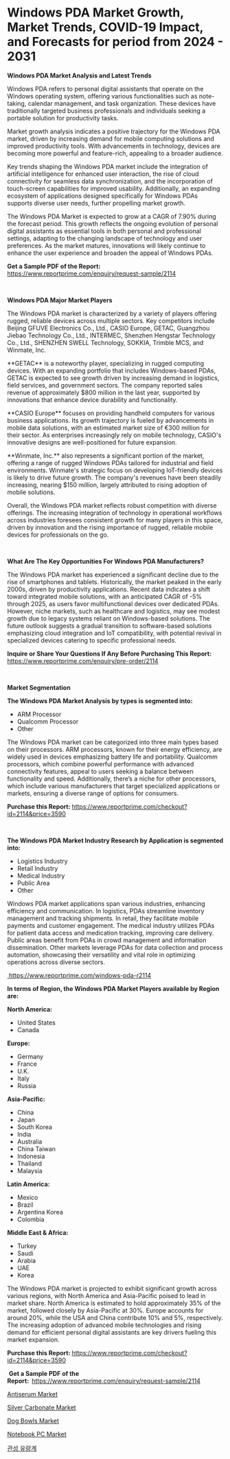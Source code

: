 <p><h1>Windows PDA Market Growth, Market Trends, COVID-19 Impact, and Forecasts for period from 2024 - 2031</h1></p><p><strong>Windows PDA Market Analysis and Latest Trends</strong></p>
<p><p>Windows PDA refers to personal digital assistants that operate on the Windows operating system, offering various functionalities such as note-taking, calendar management, and task organization. These devices have traditionally targeted business professionals and individuals seeking a portable solution for productivity tasks. </p><p>Market growth analysis indicates a positive trajectory for the Windows PDA market, driven by increasing demand for mobile computing solutions and improved productivity tools. With advancements in technology, devices are becoming more powerful and feature-rich, appealing to a broader audience. </p><p>Key trends shaping the Windows PDA market include the integration of artificial intelligence for enhanced user interaction, the rise of cloud connectivity for seamless data synchronization, and the incorporation of touch-screen capabilities for improved usability. Additionally, an expanding ecosystem of applications designed specifically for Windows PDAs supports diverse user needs, further propelling market growth.</p><p>The Windows PDA Market is expected to grow at a CAGR of 7.90% during the forecast period. This growth reflects the ongoing evolution of personal digital assistants as essential tools in both personal and professional settings, adapting to the changing landscape of technology and user preferences. As the market matures, innovations will likely continue to enhance the user experience and broaden the appeal of Windows PDAs.</p></p>
<p><strong>Get a Sample PDF of the Report:&nbsp;</strong> <a href="https://www.reportprime.com/enquiry/request-sample/2114">https://www.reportprime.com/enquiry/request-sample/2114</a></p>
<p>&nbsp;</p>
<p><strong>Windows PDA Major Market Players</strong></p>
<p><p>The Windows PDA market is characterized by a variety of players offering rugged, reliable devices across multiple sectors. Key competitors include Beijing GFUVE Electronics Co., Ltd., CASIO Europe, GETAC, Guangzhou Jiebao Technology Co., Ltd., INTERMEC, Shenzhen Hengstar Technology Co., Ltd., SHENZHEN SWELL Technology, SOKKIA, Trimble MCS, and Winmate, Inc.</p><p>**GETAC** is a noteworthy player, specializing in rugged computing devices. With an expanding portfolio that includes Windows-based PDAs, GETAC is expected to see growth driven by increasing demand in logistics, field services, and government sectors. The company reported sales revenue of approximately $800 million in the last year, supported by innovations that enhance device durability and functionality.</p><p>**CASIO Europe** focuses on providing handheld computers for various business applications. Its growth trajectory is fueled by advancements in mobile data solutions, with an estimated market size of €300 million for their sector. As enterprises increasingly rely on mobile technology, CASIO's innovative designs are well-positioned for future expansion.</p><p>**Winmate, Inc.** also represents a significant portion of the market, offering a range of rugged Windows PDAs tailored for industrial and field environments. Winmate's strategic focus on developing IoT-friendly devices is likely to drive future growth. The company's revenues have been steadily increasing, nearing $150 million, largely attributed to rising adoption of mobile solutions.</p><p>Overall, the Windows PDA market reflects robust competition with diverse offerings. The increasing integration of technology in operational workflows across industries foresees consistent growth for many players in this space, driven by innovation and the rising importance of rugged, reliable mobile devices for professionals on the go.</p></p>
<p>&nbsp;</p>
<p><strong>What Are The Key Opportunities For Windows PDA Manufacturers?</strong></p>
<p><p>The Windows PDA market has experienced a significant decline due to the rise of smartphones and tablets. Historically, the market peaked in the early 2000s, driven by productivity applications. Recent data indicates a shift toward integrated mobile solutions, with an anticipated CAGR of -5% through 2025, as users favor multifunctional devices over dedicated PDAs. However, niche markets, such as healthcare and logistics, may see modest growth due to legacy systems reliant on Windows-based solutions. The future outlook suggests a gradual transition to software-based solutions emphasizing cloud integration and IoT compatibility, with potential revival in specialized devices catering to specific professional needs.</p></p>
<p><strong>Inquire or Share Your Questions If Any Before Purchasing This Report:</strong> <a href="https://www.reportprime.com/enquiry/pre-order/2114">https://www.reportprime.com/enquiry/pre-order/2114</a></p>
<p>&nbsp;</p>
<p><strong>Market Segmentation</strong></p>
<p><strong>The Windows PDA Market Analysis by types is segmented into:</strong></p>
<p><ul><li>ARM Processor</li><li>Qualcomm Processor</li><li>Other</li></ul></p>
<p><p>The Windows PDA market can be categorized into three main types based on their processors. ARM processors, known for their energy efficiency, are widely used in devices emphasizing battery life and portability. Qualcomm processors, which combine powerful performance with advanced connectivity features, appeal to users seeking a balance between functionality and speed. Additionally, there’s a niche for other processors, which include various manufacturers that target specialized applications or markets, ensuring a diverse range of options for consumers.</p></p>
<p><strong>Purchase this Report:&nbsp;</strong><a href="https://www.reportprime.com/checkout?id=2114&price=3590">https://www.reportprime.com/checkout?id=2114&price=3590</a></p>
<p>&nbsp;</p>
<p><strong>The Windows PDA Market Industry Research by Application is segmented into:</strong></p>
<p><ul><li>Logistics Industry</li><li>Retail Industry</li><li>Medical Industry</li><li>Public Area</li><li>Other</li></ul></p>
<p><p>Windows PDA market applications span various industries, enhancing efficiency and communication. In logistics, PDAs streamline inventory management and tracking shipments. In retail, they facilitate mobile payments and customer engagement. The medical industry utilizes PDAs for patient data access and medication tracking, improving care delivery. Public areas benefit from PDAs in crowd management and information dissemination. Other markets leverage PDAs for data collection and process automation, showcasing their versatility and vital role in optimizing operations across diverse sectors.</p></p>
<p><a href="https://www.reportprime.com/windows-pda-r2114">&nbsp;https://www.reportprime.com/windows-pda-r2114</a></p>
<p><strong>In terms of Region, the Windows PDA Market Players available by Region are:</strong></p>
<p>
    <p> <strong> North America: </strong>
        <ul>
            <li>United States</li>
            <li>Canada</li>
        </ul>
        </p> 
    <p> <strong> Europe: </strong>
        <ul>
            <li>Germany</li>
            <li>France</li>
            <li>U.K.</li>
            <li>Italy</li>
            <li>Russia</li>
        </ul>
        </p> 
    <p> <strong> Asia-Pacific: </strong>
        <ul>
            <li>China</li>
            <li>Japan</li>
            <li>South Korea</li>
            <li>India</li>
            <li>Australia</li>
            <li>China Taiwan</li>
            <li>Indonesia</li>
            <li>Thailand</li>
            <li>Malaysia</li>
        </ul>
        </p> 
    <p> <strong> Latin America: </strong>
        <ul>
            <li>Mexico</li>
            <li>Brazil</li>
            <li>Argentina Korea</li>
            <li>Colombia</li>
        </ul>
        </p> 
    <p> <strong> Middle East & Africa: </strong>
        <ul>
            <li>Turkey</li>
            <li>Saudi</li>
            <li>Arabia</li>
            <li>UAE</li>
            <li>Korea</li>
        </ul>
    </p>
    </p>
<p><p>The Windows PDA market is projected to exhibit significant growth across various regions, with North America and Asia-Pacific poised to lead in market share. North America is estimated to hold approximately 35% of the market, followed closely by Asia-Pacific at 30%. Europe accounts for around 20%, while the USA and China contribute 10% and 5%, respectively. The increasing adoption of advanced mobile technologies and rising demand for efficient personal digital assistants are key drivers fueling this market expansion.</p></p>
<p><strong>Purchase this Report: </strong><a href="https://www.reportprime.com/checkout?id=2114&price=3590">https://www.reportprime.com/checkout?id=2114&price=3590</a></p>
<p>&nbsp;<strong>Get a Sample PDF of the Report:&nbsp;&nbsp;</strong><a href="https://www.reportprime.com/enquiry/request-sample/2114">https://www.reportprime.com/enquiry/request-sample/2114</a></p>
<p><strong></strong></p>
<p><p><a href="https://issuu.com/reportprime-2/docs/antiserum-market-size-2030.pptx_e18a62dab3e135">Antiserum Market</a></p><p><a href="https://issuu.com/reportprime-2/docs/silver-carbonate-market-size-2030.p_58a1d395660d12">Silver Carbonate Market</a></p><p><a href="https://medium.com/@brendamoreno1988/the-dog-bowls-market-has-experienced-impressive-growth-in-recent-years-expanding-its-market-6395ea793faa">Dog Bowls Market</a></p><p><a href="https://www.linkedin.com/pulse/navigating-global-notebook-pc-market-landscape-trends-forecasts-yrljc?trackingId=qTxv9DXvRqSVaWmEGR%2FyEw%3D%3D">Notebook PC Market</a></p><p><a href="https://medium.com/@sheldondtickinson9867/%EC%84%B8%EA%B3%84-inertial-flow-meter-market-%EC%9D%80-2024%EC%97%90%EC%84%9C-2031%EB%A1%9C-%EC%97%B0%ED%8F%89%EA%B7%A0-%EC%A6%9D%EA%B0%80%EC%9C%A8%EC%9D%84-%EB%B3%B4%EC%9D%BC-%EA%B2%83%EC%9C%BC%EB%A1%9C-%EC%98%88%EC%83%81%EB%90%A9%EB%8B%88%EB%8B%A4-18b772ac688a">관성 유량계</a></p></p>